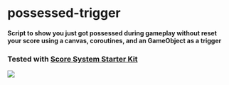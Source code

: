 # possessed-trigger
####  Script to show you just got possessed during gameplay without reset your score using a canvas, coroutines, and an GameObject as a trigger

### Tested with [Score System Starter Kit](https://assetstore.unity.com/packages/tools/score-system-starter-kit-63365)

![](https://raw.githubusercontent.com/rian256/possessed-trigger/main/ezgif-4-e32144edaf.gif)
